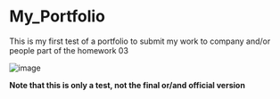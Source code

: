 # My_Portfolio
This is my first test of a portfolio to submit my work to company and/or people part of the homework 03

![image](https://user-images.githubusercontent.com/86207868/130339562-66392b1e-486f-4e85-aae7-dcf4da3ad0ea.png)


**Note that this is only a test, not the final or/and official version** 
